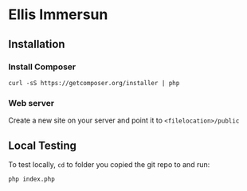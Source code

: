 # Ellis Immersun

## Installation

### Install Composer
`curl -sS https://getcomposer.org/installer | php`

### Web server
Create a new site on your server and point it to `<filelocation>/public`

## Local Testing
To test locally, `cd` to folder you copied the git repo to and run:
```shell
php index.php
```
